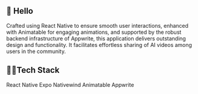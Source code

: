 ## 👋 Hello

Crafted using React Native to ensure smooth user interactions, enhanced with Animatable for engaging animations, and supported by the robust backend infrastructure of Appwrite, this application delivers outstanding design and functionality. It facilitates effortless sharing of AI videos among users in the community.

## 👨‍💻Tech Stack

React Native
Expo
Nativewind
Animatable
Appwrite
